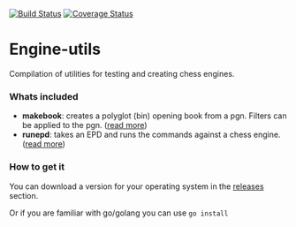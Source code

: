[![Build Status](https://travis-ci.org/andrewbackes/engine-utils.svg?branch=master)](https://travis-ci.org/andrewbackes/engine-utils) [![Coverage Status](https://coveralls.io/repos/github/andrewbackes/engine-utils/badge.svg?branch=master)](https://coveralls.io/github/andrewbackes/engine-utils?branch=master)

# Engine-utils
Compilation of utilities for testing and creating chess engines.


### Whats included
- **makebook**: creates a polyglot (bin) opening book from a pgn. Filters can be applied to the pgn. ([read more](https://github.com/andrewbackes/engine-utils/tree/master/makebook))
- **runepd**: takes an EPD and runs the commands against a chess engine. ([read more](https://github.com/andrewbackes/engine-utils/tree/master/runepd))

### How to get it
You can download a version for your operating system in the [releases](https://github.com/andrewbackes/engine-utils/releases) section.

Or if you are familiar with go/golang you can use `go install`